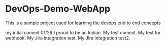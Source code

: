 # DevOps-Demo-WebApp
This is a sample project used for learning the devops end to end concepts

my intial commit 01/26
I proud to be an Indian.
My test commit.
My test for webhook.
My Jira integration test.
My Jira integration test2.
